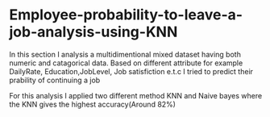 # Employee-probability-to-leave-a-job-analysis-using-KNN
In this section I analysis a multidimentional mixed dataset having both numeric and catagorical data.
Based on different attribute for example DailyRate, Education,JobLevel, Job satisfiction e.t.c I tried to predict their prability of continuing a job

For this analysis I applied two different method KNN and Naive bayes where the KNN gives the highest accuracy(Around 82%)

